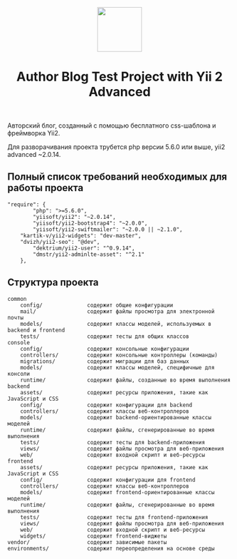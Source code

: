 <p align="center">
    <a href="https://github.com/yiisoft" target="_blank">
        <img src="https://avatars0.githubusercontent.com/u/993323" height="100px">
    </a>
    <h1 align="center">Author Blog Test Project with Yii 2 Advanced</h1>
    <br>
</p>

Авторский блог, созданный с помощью бесплатного css-шаблона и фреймворка Yii2. 

Для разворачивания проекта трубется php версии 5.6.0 или выше, yii2 advanced ~2.0.14.

Полный список требований необходимых для работы проекта
-------------------

```
"require": {
        "php": ">=5.6.0",
        "yiisoft/yii2": "~2.0.14",
        "yiisoft/yii2-bootstrap4": "~2.0.0",
        "yiisoft/yii2-swiftmailer": "~2.0.0 || ~2.1.0",
	"kartik-v/yii2-widgets": "dev-master",
	"dvizh/yii2-seo": "@dev",
        "dektrium/yii2-user": "^0.9.14",
        "dmstr/yii2-adminlte-asset": "^2.1"
    },
```

Структура проекта
-------------------

```
common
    config/              содержит общие конфигурации
    mail/                содержит файлы просмотра для электронной почты
    models/              содержит классы моделей, используемых в backend и frontend
    tests/               содержит тесты для общих классов   
console
    config/              содержит консольные конфигурации
    controllers/         содержит консольные контроллеры (команды)
    migrations/          содержит миграции для баз данных
    models/              содержит классы моделей, специфичные для консоли
    runtime/             содержит файлы, созданные во время выполнения
backend
    assets/              содержит ресурсы приложения, такие как JavaScript и CSS
    config/              содержит конфигурации для backend
    controllers/         содержит классы веб-контроллеров
    models/              содержит backend-ориентированные классы моделей
    runtime/             содержит файлы, сгенерированные во время выполнения
    tests/               содержит тесты для backend-приложения    
    views/               содержит файлы просмотра для веб-приложения
    web/                 содержит входной скрипт и веб-ресурсы
frontend
    assets/              содержит ресурсы приложения, такие как JavaScript и CSS
    config/              содержит конфигурации для frontend
    controllers/         содержит классы веб-контроллеров
    models/              содержит frontend-ориентированные классы моделей
    runtime/             содержит файлы, сгенерированные во время выполнения
    tests/               содержит тесты для frontend-приложения    
    views/               содержит файлы просмотра для веб-приложения
    web/                 содержит входной скрипт и веб-ресурсы
    widgets/             содержит frontend-виджеты
vendor/                  содержит зависимые пакеты
environments/            содержит переопределения на основе среды
```
